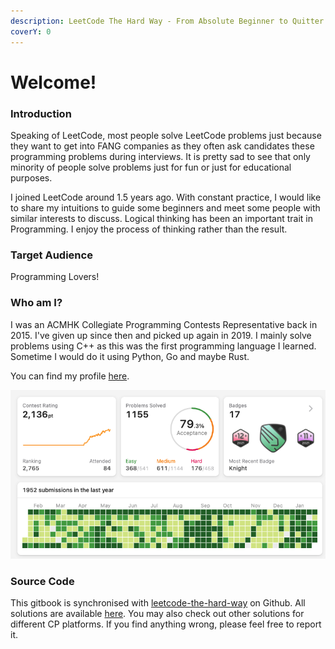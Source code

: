 ```yaml
---
description: LeetCode The Hard Way - From Absolute Beginner to Quitter
coverY: 0
---
```


# Welcome!

### Introduction

Speaking of LeetCode, most people solve LeetCode problems just because they want to get into FANG companies as they often ask candidates these programming problems during interviews. It is pretty sad to see that only minority of people solve problems just for fun or just for educational purposes.

I joined LeetCode around 1.5 years ago. With constant practice, I would like to share my intuitions to guide some beginners and meet some people with similar interests to discuss. Logical thinking has been an important trait in Programming. I enjoy the process of thinking rather than the result.

### Target Audience

Programming Lovers!&#x20;

### Who am I?

I was an ACMHK Collegiate Programming Contests Representative back in 2015. I've given up since then and picked up again in 2019. I mainly solve problems using C++ as this was the first programming language I learned. Sometime I would do it using Python, Go and maybe Rust.&#x20;

You can find my profile [here](https://leetcode.com/minus400eq/).&#x20;

![Captured on 21 Jan 2022](<.gitbook/assets/image (1).png>)

### Source Code

This gitbook is synchronised with [leetcode-the-hard-way](https://github.com/wingkwong/leetcode-the-hard-way) on Github. All solutions are available [here](https://github.com/wingkwong/competitive-programming/tree/master/leetcode/problems). You may also check out other solutions for different CP platforms. If you find anything wrong, please feel free to report it.
